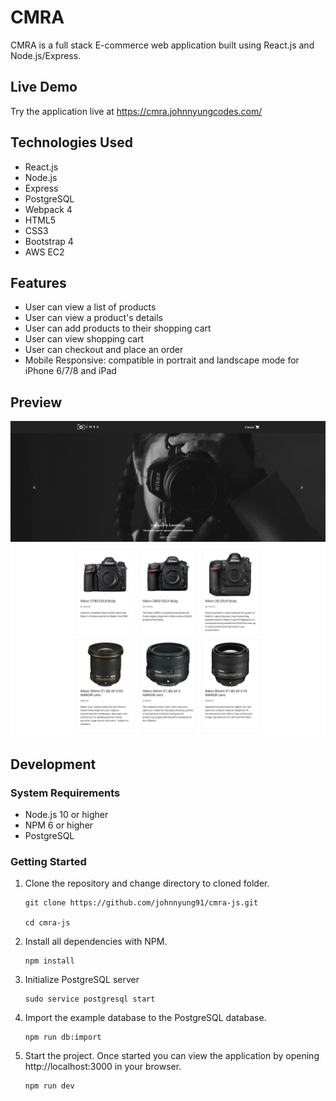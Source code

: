 # CMRA
CMRA is a full stack E-commerce web application built using React.js and Node.js/Express.

## Live Demo
Try the application live at https://cmra.johnnyungcodes.com/

## Technologies Used
- React.js
- Node.js
- Express
- PostgreSQL
- Webpack 4
- HTML5
- CSS3
- Bootstrap 4
- AWS EC2

## Features
- User can view a list of products
- User can view a product's details
- User can add products to their shopping cart
- User can view shopping cart
- User can checkout and place an order
- Mobile Responsive: compatible in portrait and landscape mode for iPhone 6/7/8 and iPad

## Preview
![cmra-preview](./server/public/images/cmra-preview.png)

## Development

### System Requirements
- Node.js 10 or higher
- NPM 6 or higher
- PostgreSQL

### Getting Started

1. Clone the repository and change directory to cloned folder.

    ```shell
    git clone https://github.com/johnnyung91/cmra-js.git

    cd cmra-js
    ```

2. Install all dependencies with NPM.

    ```shell
    npm install
    ```

3. Initialize PostgreSQL server

    ```shell
    sudo service postgresql start
    ```

4. Import the example database to the PostgreSQL database.

    ```shell
    npm run db:import
    ```

5. Start the project. Once started you can view the application by opening http://localhost:3000 in your browser.

    ```shell
    npm run dev
    ```
